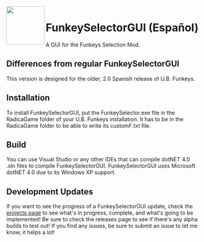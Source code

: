 <img align="left" width="100" height="100" src="https://i.imgur.com/BQZAfOc.png"> 

# FunkeySelectorGUI (Español) 
A GUI for the Funkeys Selection Mod.

## Differences from regular FunkeySelectorGUI
This version is designed for the older, 2.0 Spanish release of U.B. Funkeys.

## Installation
To install FunkeySelectorGUI, put the FunkeySelector.exe file in the RadicaGame folder of your U.B. Funkeys installation.
It has to be in the RadicaGame folder to be able to write its customF.txt file.

## Build
You can use Visual Studio or any other IDEs that can compile dotNET 4.0 .sln files to compile FunkeySelectorGUI.
FunkeySelectorGUI uses Microsoft dotNET 4.0 due to its Windows XP support.

## Development Updates
If you want to see the progress of a FunkeySelectorGUI update, check the [projects page](https://github.com/GittyMac/FunkeySelectorGUI/projects) to see what's in progress, complete, and what's going to be implemented! Be sure to check the releases page to see if there's any alpha builds to test out! If you find any issues, be sure to submit an issue to let me know, it helps a lot!
